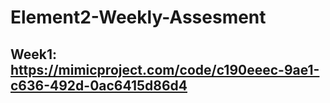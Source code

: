 # Element2-Weekly-Assesment 
## Week1: https://mimicproject.com/code/c190eeec-9ae1-c636-492d-0ac6415d86d4
